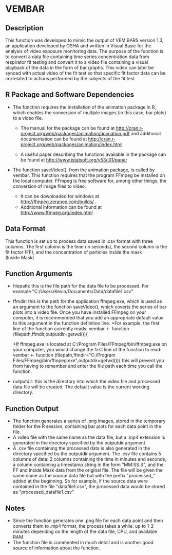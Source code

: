 VEMBAR
======

## Description
This function was developed to mimic the output of VEM BARS version 1.3, an application developed 
by OSHA and written in Visual Basic for the analysis of video exposure monitoring data. 
The purpose of the function is to convert a data file containing time series concentration 
data from respirator fit testing and convert it to a video file containing a visual playback 
of the data in the form of bar graphs. This video can later be synced with actual video of the 
fit test so that specific fit factor data can be correlated to actions performed by the subjects 
of the fit test.

## R Package and Software Dependencies
+	The function requires the installation of the animation package in R, which enables the 
conversion of multiple images (in this case, bar plots) to a video file.
	+ The manual for the package can be found at
 http://cran.r-project.org/web/packages/animation/animation.pdf and 
 additional documentation can be found at http://cran.r-project.org/web/packages/animation/index.html

	+ A useful paper describing the functions available in the package can be found at
 http://www.jstatsoft.org/v53/i01/paper
 
 + The function saveVideo(), from the animation package, is called by vembar. This function 
 requires that the program FFmpeg be installed on the local computer. FFmpeg is free software for,
 among other things, the conversion of image files to video.
 
	+ It can be downloaded for windows at http://ffmpeg.zeranoe.com/builds/ . 
	+ Additional information can be found at http://www.ffmpeg.org/index.html
 
 ## Data Format
 This function is set up to process data saved in .csv format  with three columns. The first 
 column is the time (in seconds), the second column is the fit factor (FF), and the concentration
 of particles inside the mask (Inside.Mask)
 
 ## Function Arguments
 + filepath: this is the file path for the data file to be processed. 
 For example "C:/Users/Kevin/Documents/Data/datafile1.csv"
 + ffmdir: this is the path for the application ffmpeg.exe, which is used as an argument
 to the function saveVideo(), which coverts the series of bar plots into a video file. Once
 you have installed FFmpeg on your computer, it is recommended that you add an appropriate 
 default value to this argument in the function definition line. 
	+For example, the first line of the function currently reads:
	vembar <- function (filepath,ffmdir,outputdir=getwd()){
 
	+If ffmpeg.exe is located at C:/Program Files/FFmpeg/bin/ffmpeg.exe on your computer, you would 
 change the first line of the function to read:
vembar <- function (filepath,ffmdir="C:/Program Files/FFmpeg/bin/ffmpeg.exe",outputdir=getwd()){
this will prevent you from having to remember and enter the file path each time you call the function.

+	outputdir: this is the directory into which the video file and processed data file will be created.
 The default value is the current working directory.
 
 ## Function Output
+ The function generates a series of .png images, stored in the temporary folder for the R session,
 containing bar plots for each data point in the file.
+ A video file with the same name as the data file, but a .mp4 extension is generated in the 
directory specified by the outputdir argument
+ A .csv file containing the processed data is also generated in the directory specified by the
 outputdir argument. The .csv file contains 5 columns of data: 2 columns containing the time in
 minutes and seconds, a column containing a timestamp string in the form "MM:SS.S", and the FF
 and Inside Mask data from the original file. The file will be given the same name as the source
 data file but with the prefix "processed_" added at the beginning. So for example, if the 
 source data were contained in the file "datafile1.csv", the processed data would be stored as
 "processed_datafile1.csv"

 ## Notes
+ Since the function generates one .png file for each data point and then converts them to .mp4 
 format, the process takes a while: up to 1-2 minutes depending on the length of the data file, 
 CPU, and available RAM.
+ The function file is commented in much detail and is another good source of information about
 the function.

 